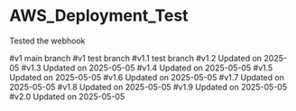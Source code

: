 # AWS_Deployment_Test


Tested the webhook

#v1 main branch
#v1 test branch
#v1.1 test branch
#v1.2 Updated on 2025-05
#v1.3 Updated on 2025-05-05
#v1.4 Updated on 2025-05-05
#v1.5 Updated on 2025-05-05
#v1.6 Updated on 2025-05-05
#v1.7 Updated on 2025-05-05
#v1.8 Updated on 2025-05-05
#v1.9 Updated on 2025-05-05
#v2.0 Updated on 2025-05-05

